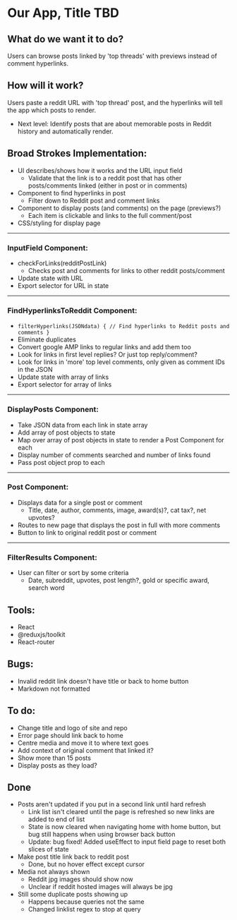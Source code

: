 # Our App, Title TBD

## What do we want it to do?

Users can browse posts linked by 'top threads' with previews instead of comment hyperlinks.

## How will it work?

Users paste a reddit URL with 'top thread' post, and the hyperlinks will tell the app which posts to render.

 - Next level: Identify posts that are about memorable posts in Reddit history and automatically render.

## Broad Strokes Implementation:

 - UI describes/shows how it works and the URL input field
    - Validate that the link is to a reddit post that has other posts/comments linked (either in post or in comments)
 - Component to find hyperlinks in post
    - Filter down to Reddit post and comment links
 - Component to display posts (and comments) on the page (previews?)
    - Each item is clickable and links to the full comment/post
 - CSS/styling for display page

---

### InputField Component:

 - checkForLinks(redditPostLink)
    - Checks post and comments for links to other reddit posts/comment
 - Update state with URL
 - Export selector for URL in state

---

### FindHyperlinksToReddit Component:

 - `filterHyperlinks(JSONdata) {
     // Find hyperlinks to Reddit posts and comments
 }`
 - Eliminate duplicates
 - Convert google AMP links to regular links and add them too
 - Look for links in first level replies? Or just top reply/comment?
 - Look for links in 'more' top level comments, only given as comment IDs in the JSON
 - Update state with array of links
 - Export selector for array of links

---

### DisplayPosts Component:

 - Take JSON data from each link in state array
 - Add array of post objects to state
 - Map over array of post objects in state to render a Post Component for each
 - Display number of comments searched and number of links found
 - Pass post object prop to each <Post />

---

### Post Component:

 - Displays data for a single post or comment
   - Title, date, author, comments, image, award(s)?, cat tax?, net upvotes?
 - Routes to new page that displays the post in full with more comments
 - Button to link to original reddit post or comment

---

### FilterResults Component:

 - User can filter or sort by some criteria 
   - Date, subreddit, upvotes, post length?, gold or specific award, search word


## Tools:

 - React
 - @reduxjs/toolkit
 - React-router

## Bugs:

 - Invalid reddit link doesn't have title or back to home button
 - Markdown not formatted

## To do:

 - Change title and logo of site and repo
 - Error page should link back to home
 - Centre media and move it to where text goes
 - Add context of original comment that linked it?
 - Show more than 15 posts
 - Display posts as they load?

## Done

 - Posts aren't updated if you put in a second link until hard refresh
   - Link list isn't cleared until the page is refreshed so new links are added to end of list
   - State is now cleared when navigating home with home button, but bug still happens when using browser back button
   - Update: bug fixed! Added useEffect to input field page to reset both slices of state
 - Make post title link back to reddit post
   - Done, but no hover effect except cursor
 - Media not always shown
   - Reddit jpg images should show now
   - Unclear if reddit hosted images will always be jpg
 - Still some duplicate posts showing up
   - Happens because queries not the same
   - Changed linklist regex to stop at query

